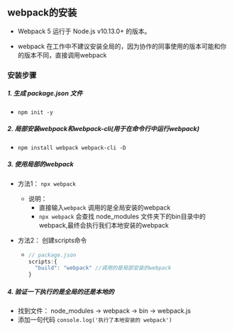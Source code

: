 ## webpack的安装

- Webpack 5 运行于 Node.js v10.13.0+ 的版本。


- webpack 在工作中不建议安装全局的，因为协作的同事使用的版本可能和你的版本不同，直接调用webpack

### 安装步骤

##### 1. 生成 package.json 文件

- `npm init -y`

##### 2. 局部安装webpack和webpack-cli(用于在命令行中运行webpack)

- `npm install webpack webpack-cli -D`

##### 3. 使用局部的webpack

- 方法1： `npx webpack`

  - 说明：
    - 直接输入`webpack` 调用的是全局安装的webpack
    - `npx webpack` 会查找 node_modules 文件夹下的bin目录中的webpack,最终会执行我们本地安装的webpack

- 方法2： 创建scripts命令

  - ```js
    // package.json
    scripts:{
      "build": "webpack" //调用的是局部安装的webpack
    }
    ```

##### 4. 验证一下执行的是全局的还是本地的

- 找到文件： node_modules -> webpack -> bin -> webpack.js
- 添加一句代码 `console.log('执行了本地安装的 webpack')`